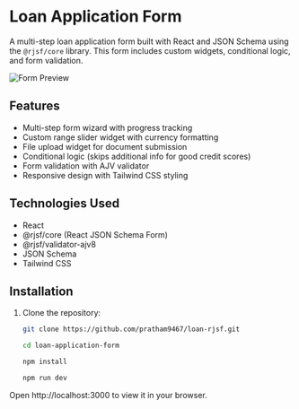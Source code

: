 # Loan Application Form

A multi-step loan application form built with React and JSON Schema using the `@rjsf/core` library. This form includes custom widgets, conditional logic, and form validation.

![Form Preview](https://via.placeholder.com/800x500?text=Loan+Application+Form+Preview)

## Features

- Multi-step form wizard with progress tracking
- Custom range slider widget with currency formatting
- File upload widget for document submission
- Conditional logic (skips additional info for good credit scores)
- Form validation with AJV validator
- Responsive design with Tailwind CSS styling

## Technologies Used

- React
- @rjsf/core (React JSON Schema Form)
- @rjsf/validator-ajv8
- JSON Schema
- Tailwind CSS

## Installation

1. Clone the repository:
   ```bash
   git clone https://github.com/pratham9467/loan-rjsf.git

   cd loan-application-form

   npm install

   npm run dev

 Open http://localhost:3000 to view it in your browser.
